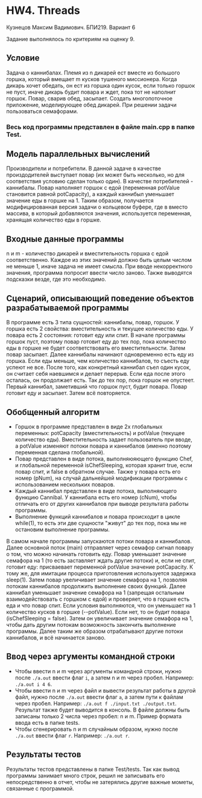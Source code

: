 # HW4. Threads
Кузнецов Максим Вадимович. БПИ219. Вариант 6

Задание выполнялось по критериям на оценку 9.

## Условие
Задача о каннибалах. Племя из n дикарей ест вместе из большого горшка, который вмещает m кусков тушеного миссионера. Когда дикарь хочет обедать, он ест из горшка один кусок, если только горшок не пуст, иначе дикарь будит повара и ждет, пока тот не наполнит горшок. Повар, сварив обед, засыпает. Создать многопоточное приложение, моделирующее обед дикарей. При решении задачи пользоваться семафорами.

### Весь код программы представлен в файле main.cpp в папке Test.

## Модель параллельных вычислений
Производители и потребители. В данной задаче в качестве произдодителей выступает повар (их может быть несколько, но для соответствия условию сделан только один). В качестве потребителей - каннибалы. Повар наполняет горшок с едой (переменная potValue становится равной potCapacity), а каждый каннибыл уменьшает значение еды в горшке на 1. Таким образом, получается модифицированная версия задачи о кольцевом буфере, где в вместо массива, в который добавляются значения, используется переменная, хранящая количество еды в горшке.

## Входные данные программы
n и m - количество дикарей и вместительность горшка с едой соответственно. Каждое из этих значений должно быть целым числом не меньше 1, иначе задача не имеет смысла. При вводе некорректного значения, программа попросит ввести число заново. Также выводятся подсказки везде, где это необходимо.

## Сценарий, описывающий поведение объектов разрабатываемой программы
В программе есть 3 типа сущностей: каннибалы, повар, горшок. У горшка есть 2 свойства: вместительность и текущее количество еды. У повара есть 2 состояния: готовит еду или спит. В начале программы горшок пуст, поэтому повар готовит еду до тех пор, пока количество еды в горшке не будет соответствовать его вместительности. Затем повар засыпает. Далее каннибалы начинают одновременно есть еду из горшка. Если еды меньше, чем количество каннибалов, то съесть еду успеют не все. После того, как конкретный каннибал съел один кусок, он считает себя наевшимся и делает перерыв. Если еда после этого осталась, он продолжает есть. Так до тех пор, пока горшок не опустеет. Первый каннибал, заметивший что горшок пуст, будит повара. Повар готовит еду и засыпает. Затем всё повторяется.

## Обобщенный алгоритм
- Горшок в программе представлен в виде 2х глобальных переменных: potCapacity (вместительность) и potValue (текущее количество еды). Вместительность задает пользователь при вводе, а potValue изменяют потоки повара и каннибалов (именно поэтому переменная сделана глобальной).
- Повар представлен в виде потока, выполняюяющего функцию Chef, и глобальной переменной isChefSleeping, которая хранит true, если повар спит, и false в обратном случае. Также у повара есть его номер (pNum), на случай дальнейшей модификации программы с использованием нескольких поваров.
- Каждый каннибал представлен в виде потока, выполняющего функцию Cannibal. У каннибала есть его номер (cNum), чтобы отличать его от других каннибалов при выводе результата работы программы.
- Выполнение функций каннибалов и повара происходит в цикле while(1), то есть эти две сущности "живут" до тех пор, пока мы не остановим выполнение программы.

В самом начале программы запускаются потоки повара и каннибалов. Далее основной поток (main) отправляет через семафор сигнал повару о том, что можно начинать готовить еду. Повар уменьшает значение семафора на 1 (то есть заставляет ждать другие потоки) и, если не спит, готовит еду: присваевает переменной potValue значение potCapacity. К тому же, для имитации процесса приготовления используется задержка sleep(1). Затем повар увеличивает значение семафора на 1, позволяя потокам каннибалов продолжить выполнение своих функций. Далее каннибал уменьшает значение семафора на 1 (запрещая остальным взаимодействовать с горшком с едой) и проверяет, что в горшке есть еда и что повар спит. Если условия выполняются, что он уменьшает на 1 количество кусков в горшке (--potValue). Если нет, то он будит повара (isChefSleeping = false). Затем он увеличивает значение семафора на 1, чтобы дать другим потокам возможность закончить выполнение программы. Далее таким же образом отрабатывают другие потоки каннибалов, и всё начинается заново.

## Ввод через аргументы командной строки
- Чтобы ввести n и m через аргументы командной строки, нужно после `./a.out` ввести флаг `i`, а затем n и m через пробел. Например: `./a.out i 4 6`.
- Чтобы ввести n и m через файл и вывести результат работы в другой файл, нужно после `./a.out` ввести флаг `а`, а затем пути к файлам через пробел. Например: `./a.out f ./input.txt ./output.txt`. Результат также будет выводится в консоль. В файле должны быть записаны только 2 числа через пробел: n и m. Пример формата ввода есть в папке tests.
- Чтобы сгенерировать n и m случайным образом, нужно после `./a.out` ввести флаг `r`. Например: `./a.out r`.

## Результаты тестов
Результаты тестов представлены в папке Test/tests. Так как вывод программы занимает много строк, решил не записывать его непосредственно в отчет, чтобы не затерялись другие важные мометы, связанные с программой.
